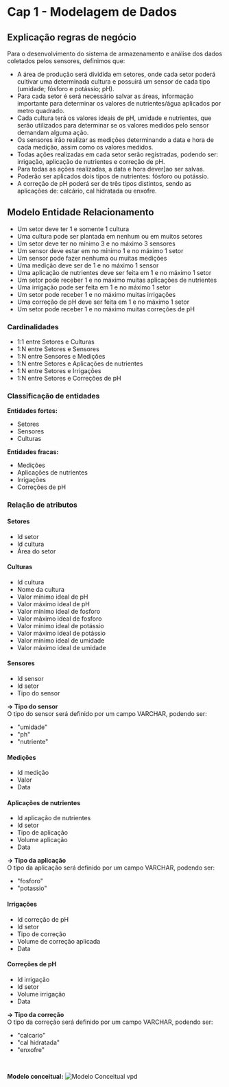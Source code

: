 
# Cap 1 - Modelagem de Dados

## Explicação regras de negócio

Para o desenvolvimento do sistema de armazenamento e análise dos dados coletados pelos sensores, definimos que:
- A área de produção será dividida em setores, onde cada setor poderá cultivar uma determinada cultura e possuirá um sensor de cada tipo (umidade; fósforo e potássio; pH).
- Para cada setor é será necessário salvar as áreas, informação importante para determinar os valores de nutrientes/água aplicados por metro quadrado. 
- Cada cultura terá os valores ideais de pH, umidade e nutrientes, que serão utilizados para determinar se os valores medidos pelo sensor demandam alguma ação.
- Os sensores irão realizar as medições determinando a data e hora de cada medição, assim como os valores medidos.
- Todas ações realizadas em cada setor serão registradas, podendo ser: irrigação, aplicação de nutrientes e correção de pH.
- Para todas as ações realizadas, a data e hora dever]ao ser salvas.
- Poderão ser aplicados dois tipos de nutrientes: fósforo ou potássio.
- A correção de pH poderá ser de três tipos distintos, sendo as aplicações de: calcário, cal hidratada ou enxofre.


## Modelo Entidade Relacionamento

- Um setor deve ter 1 e somente 1 cultura
- Uma cultura pode ser plantada em nenhum ou em muitos setores
- Um setor  deve ter no mínimo 3 e no máximo 3 sensores
- Um sensor deve estar em no mínimo 1 e no máximo 1 setor
- Um sensor pode fazer nenhuma ou muitas medições
- Uma medição deve ser de 1 e no máximo 1 sensor
- Uma aplicação de nutrientes deve ser feita em 1 e no máximo 1 setor
- Um setor pode receber 1 e no máximo muitas aplicações de nutrientes
- Uma irrigação pode ser feita em 1 e no máximo 1 setor
- Um setor pode receber 1 e no máximo muitas irrigações
- Uma correção de pH deve ser feita em 1 e no máximo 1 setor
- Um setor pode receber 1 e no máximo muitas correções de pH

### Cardinalidades

- 1:1 entre Setores e Culturas
- 1:N entre Setores e Sensores
- 1:N entre Sensores e Medições
- 1:N entre Setores e Aplicações de nutrientes
- 1:N entre Setores e Irrigações
- 1:N entre Setores e Correções de pH

### Classificação de entidades

**Entidades fortes:**
- Setores
- Sensores
- Culturas

**Entidades fracas:**
- Medições
- Aplicações de nutrientes
- Irrigações
- Correções de pH

### Relação de atributos

#### Setores

- Id setor
- Id cultura
- Área do setor

#### Culturas

- Id cultura
- Nome da cultura
- Valor mínimo ideal de pH
- Valor máximo ideal de pH
- Valor mínimo ideal de fosforo
- Valor máximo ideal de fosforo
- Valor mínimo ideal de potássio
- Valor máximo ideal de potássio
- Valor mínimo ideal de umidade
- Valor máximo ideal de umidade

#### Sensores

- Id sensor
- Id setor
- Tipo do sensor

**-> Tipo do sensor**<br>
O tipo do sensor será definido por um campo VARCHAR, podendo ser:
- "umidade"
- "ph"
- "nutriente"

#### Medições

- Id medição
- Valor
- Data

#### Aplicações de nutrientes

- Id aplicação de nutrientes
- Id setor
- Tipo de aplicação
- Volume aplicação
- Data

**-> Tipo da aplicação**<br>
O tipo da aplicação será definido por um campo VARCHAR, podendo ser:
- "fosforo"
- "potassio"

#### Irrigações

- Id correção de pH
- Id setor
- Tipo de correção
- Volume de correção aplicada
- Data

#### Correções de pH

- Id irrigação
- Id setor
- Volume irrigação
- Data

**-> Tipo da correção**<br>
O tipo da correção será definido por um campo VARCHAR, podendo ser:
- "calcario"
- "cal hidratada"
- "enxofre"

<br>

**Modelo conceitual:**
![Modelo Conceitual vpd](https://github.com/user-attachments/assets/bfc8bfa3-c474-4d28-8bba-cb3e17a8b757)



